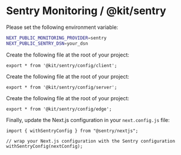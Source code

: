 # Sentry Monitoring / @kit/sentry

Please set the following environment variable:

```bash
NEXT_PUBLIC_MONITORING_PROVIDER=sentry
NEXT_PUBLIC_SENTRY_DSN=your_dsn
```

Create the following file at the root of your project:

```tsx title="sentry.client.config.ts"
export * from '@kit/sentry/config/client';
```

Create the following file at the root of your project:

```tsx title="sentry.server.config.ts"
export * from '@kit/sentry/config/server';
```

Create the following file at the root of your project:

```tsx title="sentry.edge.config.ts"
export * from '@kit/sentry/config/edge';
```

Finally, update the Next.js configuration in your `next.config.js` file:

```tsx title="next.config.mjs"
import { withSentryConfig } from "@sentry/nextjs";

// wrap your Next.js configuration with the Sentry configuration
withSentryConfig(nextConfig);
```